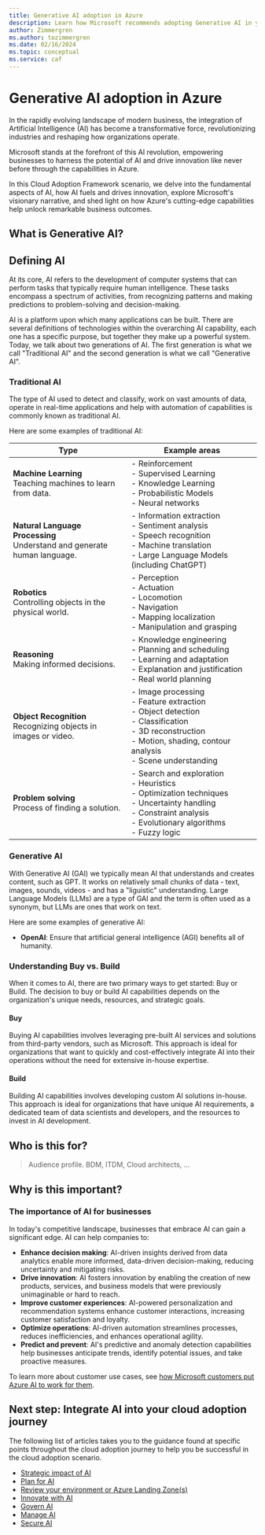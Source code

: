 ```yaml
---
title: Generative AI adoption in Azure
description: Learn how Microsoft recommends adopting Generative AI in your organization.
author: Zimmergren
ms.author: tozimmergren
ms.date: 02/16/2024
ms.topic: conceptual
ms.service: caf
---
```


# Generative AI adoption in Azure

In the rapidly evolving landscape of modern business, the integration of Artificial Intelligence (AI) has become a transformative force, revolutionizing industries and reshaping how organizations operate.

Microsoft stands at the forefront of this AI revolution, empowering businesses to harness the potential of AI and drive innovation like never before through the capabilities in Azure.

In this Cloud Adoption Framework scenario, we delve into the fundamental aspects of AI, how AI fuels and drives innovation, explore Microsoft's visionary narrative, and shed light on how Azure's cutting-edge capabilities help unlock remarkable business outcomes.

## What is Generative AI?

## Defining AI

At its core, AI refers to the development of computer systems that can perform tasks that typically require human intelligence. These tasks encompass a spectrum of activities, from recognizing patterns and making predictions to problem-solving and decision-making.

AI is a platform upon which many applications can be built. There are several definitions of technologies within the overarching AI capability, each one has a specific purpose, but together they make up a powerful system. Today, we talk about two generations of AI. The first generation is what we call "Traditional AI" and the second generation is what we call "Generative AI".

### Traditional AI

The type of AI used to detect and classify, work on vast amounts of data, operate in real-time applications and help with automation of capabilities is commonly known as traditional AI.

Here are some examples of traditional AI:

| Type                    | Example areas                                              |
|-------------------------|------------------------------------------------------------|
| **Machine Learning** <br>Teaching machines to learn from data.|- Reinforcement <br> - Supervised Learning <br> - Knowledge Learning <br> - Probabilistic Models <br> - Neural networks       |
| **Natural Language Processing**<br>Understand and generate human language. | - Information extraction <br> - Sentiment analysis <br> - Speech recognition <br> - Machine translation <br> - Large Language Models (including ChatGPT) |
| **Robotics**<br>Controlling objects in the physical world.| - Perception <br> - Actuation <br> - Locomotion <br> - Navigation <br> - Mapping localization <br> - Manipulation and grasping |
| **Reasoning**<br>Making informed decisions.| - Knowledge engineering <br> - Planning and scheduling <br> - Learning and adaptation <br> - Explanation and justification <br> - Real world planning |
| **Object Recognition**<br>Recognizing objects in images or video. | - Image processing <br> - Feature extraction <br> - Object detection <br> - Classification <br> - 3D reconstruction <br> - Motion, shading, contour analysis <br> - Scene understanding |
| **Problem solving**<br>Process of finding a solution.| - Search and exploration <br> - Heuristics <br> - Optimization techniques <br> - Uncertainty handling <br> - Constraint analysis <br> - Evolutionary algorithms <br> - Fuzzy logic |

### Generative AI

With Generative AI (GAI) we typically mean AI that understands and creates content, such as GPT. It works on relatively small chunks of data - text, images, sounds, videos - and has a "liguistic" understanding. Large Language Models (LLMs) are a type of GAI and the term is often used as a synonym, but LLMs are ones that work on text.

Here are some examples of generative AI:

- **OpenAI**: Ensure that artificial general intelligence (AGI) benefits all of humanity.

### Understanding Buy vs. Build

When it comes to AI, there are two primary ways to get started: Buy or Build. The decision to buy or build AI capabilities depends on the organization's unique needs, resources, and strategic goals.

#### Buy

Buying AI capabilities involves leveraging pre-built AI services and solutions from third-party vendors, such as Microsoft. This approach is ideal for organizations that want to quickly and cost-effectively integrate AI into their operations without the need for extensive in-house expertise.

#### Build

Building AI capabilities involves developing custom AI solutions in-house. This approach is ideal for organizations that have unique AI requirements, a dedicated team of data scientists and developers, and the resources to invest in AI development.

## Who is this for?

> Audience profile. BDM, ITDM, Cloud architects, ...

## Why is this important?

### The importance of AI for businesses

In today's competitive landscape, businesses that embrace AI can gain a significant edge. AI can help companies to:

- **Enhance decision making**: AI-driven insights derived from data analytics enable more informed, data-driven decision-making, reducing uncertainty and mitigating risks.
- **Drive innovation**: AI fosters innovation by enabling the creation of new products, services, and business models that were previously unimaginable or hard to reach.
- **Improve customer experiences**: AI-powered personalization and recommendation systems enhance customer interactions, increasing customer satisfaction and loyalty.
- **Optimize operations**: AI-driven automation streamlines processes, reduces inefficiencies, and enhances operational agility.
- **Predict and prevent**: AI's predictive and anomaly detection capabilities help businesses anticipate trends, identify potential issues, and take proactive measures.

To learn more about customer use cases, see [how Microsoft customers put Azure AI to work for them](https://www.microsoft.com/ai/azure-customer-stories-ai).



## Next step: Integrate AI into your cloud adoption journey

The following list of articles takes you to the guidance found at specific points throughout the cloud adoption journey to help you be successful in the cloud adoption scenario.

- [Strategic impact of AI](./strategy.md)
- [Plan for AI](./plan.md)
- [Review your environment or Azure Landing Zone(s)](./ready.md)
- [Innovate with AI](./innovate.md)
- [Govern AI](./govern.md)
- [Manage AI](./manage.md)
- [Secure AI](./secure.md)

